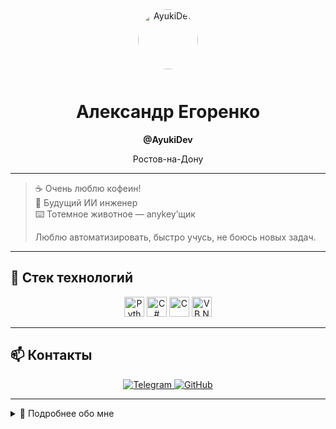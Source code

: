 <div align="center">

<img src="https://i.ibb.co/7JVHYpL4/1.png" width="96" alt="AyukiDev" style="border-radius:50%;margin-bottom:12px;"/>

# Александр Егоренко

**@AyukiDev**

Ростов-на-Дону

</div>

---

> ☕️ Очень люблю кофеин!  
> 🤖 Будущий ИИ инженер  
> ⌨️ Тотемное животное — anykey’щик  
>  
> Люблю автоматизировать, быстро учусь, не боюсь новых задач.

---

## 🚀 Стек технологий

<p align="center">
  <img src="https://cdn.jsdelivr.net/gh/devicons/devicon/icons/python/python-original.svg" width="32" title="Python"/>
  <img src="https://cdn.jsdelivr.net/gh/devicons/devicon/icons/csharp/csharp-original.svg" width="32" title="C#"/>
  <img src="https://cdn.jsdelivr.net/gh/devicons/devicon/icons/c/c-original.svg" width="32" title="C"/>
  <img src="https://upload.wikimedia.org/wikipedia/commons/4/40/VB.NET_Logo.svg" width="32" title="VB.NET"/>
</p>

---

## 📫 Контакты

<p align="center">
  <a href="https://t.me/AyukiDev">
    <img src="https://img.shields.io/badge/Telegram-229ED9?style=for-the-badge&logo=telegram&logoColor=white" alt="Telegram">
  </a>
  <a href="https://github.com/ayukistudio">
    <img src="https://img.shields.io/badge/GitHub-ayukistudio-23272f?style=for-the-badge&logo=github&logoColor=white" alt="GitHub">
  </a>
</p>

---

<details>
  <summary>🌱 Подробнее обо мне</summary>
  <br>
  <ul>
    <li>🔭 Изучаю ИИ, ML, DevOps</li>
    <li>🌱 Люблю автоматизацию и чистый код</li>
    <li>💬 Открыт к новым знакомствам и задачам</li>
    <li>🎯 Хочу делать мир лучше с помощью технологий</li>
  </ul>
</details>

